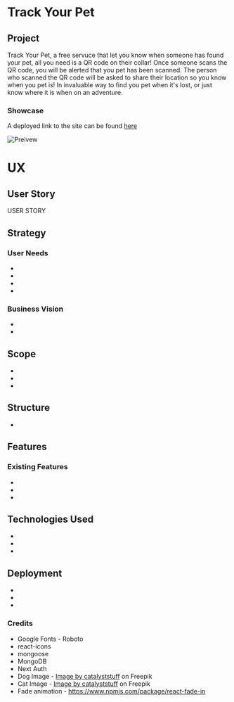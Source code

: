 # Track Your Pet

## Project

Track Your Pet, a free servuce that let you know when someone has found your pet, all you need is a QR code on their collar! Once someone scans the QR code, you will be alerted that you pet has been scanned. The person who scanned the QR code will be asked to share their location so you know when you pet is!
In invaluable way to find you pet when it's lost, or just know where it is when on an adventure.

### Showcase

A deployed link to the site can be found [here]()

![Preivew]()

# UX

## User Story

USER STORY

## Strategy

### User Needs

-
-
-
-

### Business Vision

-
-

## Scope

-
-
-

## Structure

-

## Features

### Existing Features

-
-
-

## Technologies Used

-
-
-

## Deployment

-
-
-

### Credits

- Google Fonts - Roboto
- react-icons
- mongoose
- MongoDB
- Next Auth
- Dog Image - <a href="https://www.freepik.com/free-vector/cute-corgi-dog-sitting-cartoon-vector-icon-illustration-animal-nature-icon-concept-isolated-premium-vector-flat-cartoon-style_22750900.htm#query=cartoon%20dog&position=8&from_view=search&track=ais">Image by catalyststuff</a> on Freepik
- Cat Image - <a href="https://www.freepik.com/free-vector/cute-cat-sitting-cartoon-vector-icon-illustration-animal-nature-icon-concept-isolated-premium-vector-flat-cartoon-style_22638092.htm#query=cartoon%20cat&position=0&from_view=keyword&track=ais">Image by catalyststuff</a> on Freepik
- Fade animation - https://www.npmjs.com/package/react-fade-in
